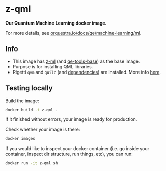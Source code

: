 # z-qml

**Our Quantum Machine Learning docker image.**

For more details, see [orquestra.io/docs/qe/machine-learning/ml](https://www.orquestra.io/docs/qe/machine-learning/ml).

## Info

* This image has [z-ml](https://github.com/zapatacomputing/z-ml) (and [qe-tools-base](https://github.com/zapatacomputing/qe-tools/blob/master/docker/qe-tools-base.Dockerfile)) as the base image.
* Purpose is for installing QML libraries.
* Rigetti `qvm` and `quilc` (and [dependencies](http://docs.rigetti.com/en/stable/start.html)) are installed. More info [here](https://github.com/rigetti/qvm).

## Testing locally

Build the image:

```bash
docker build -t z-qml .
```
If it finished without errors, your image is ready for production.

Check whether your image is there:

```bash
docker images
```

If you would like to inspect your docker container (i.e. go inside your container, inspect dir structure, run things, etc), you can run:

```bash
docker run -it z-qml sh
```
